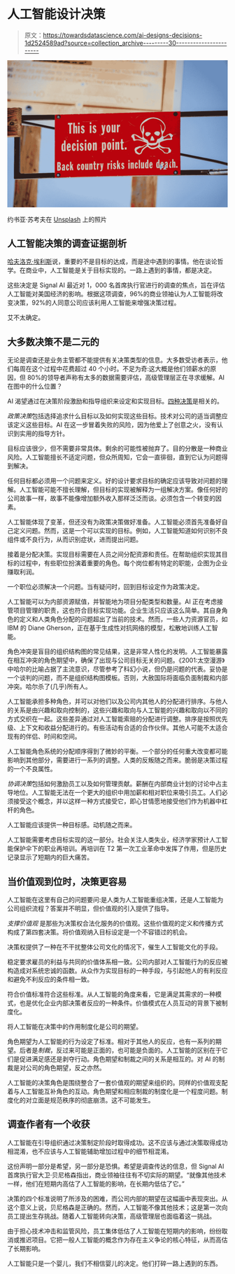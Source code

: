 # 人工智能设计决策

> 原文：<https://towardsdatascience.com/ai-designs-decisions-1d2524589ad?source=collection_archive---------30----------------------->

![](img/c3837fab831820e41b8f79ba9942f0c8.png)

约书亚·苏考夫在 [Unsplash](https://unsplash.com?utm_source=medium&utm_medium=referral) 上的照片

## 人工智能决策的调查证据剖析

[哈夫洛克·埃利斯](https://www.britannica.com/biography/Havelock-Ellis)说，重要的不是目标的达成，而是途中遇到的事情。他在谈论哲学。在商业中，人工智能是关于目标实现的。一路上遇到的事情，都是决定。

这些决定是 Signal AI 最近对 1，000 名首席执行官进行的调查的焦点，旨在评估人工智能对美国经济的影响。根据这项调查，96%的商业领袖认为人工智能将改变决策，92%的人同意公司应该利用人工智能来增强决策过程。

艾不太确定。

## 大多数决策不是二元的

无论是调查还是业务主管都不能提供有关决策类型的信息。大多数受访者表示，他们每周在这个过程中花费超过 40 个小时。不足为奇:这大概是他们领薪水的原因，但 80%的领导者声称有太多的数据需要评估，高级管理层正在寻求缓解。AI 在图中的什么位置？

AI 渴望通过在决策阶段激励和指导组织来设定和实现目标。[四种决策](https://faculty.babson.edu/krollag/org_site/encyclop/parsons.html)是相关的。

*政策决策*包括选择追求什么目标以及如何实现这些目标。技术对公司的适当调整应该定义这些目标。AI 在这一步冒着失败的风险，因为他爱上了创意之火，没有认识到实用的指导方针。

目标应该很少，但不需要非常具体。剩余的可能性被抛弃了。目的分散是一种商业风险。人工智能擅长不适定问题，但众所周知，它会一直徘徊，直到它认为问题得到解决。

任何目标都必须用一个问题来定义。好的设计要求目标的确定应该导致对问题的理解。人工智能可能不擅长理解，但目标的实现被解释为一组解决方案。像任何好的公司故事一样，故事不能像增加额外收入那样泛泛而谈。必须包含一个转变的因素。

人工智能体现了变革，但还没有为政策决策做好准备。人工智能必须首先准备好自己定义问题。然而，这是一个可以实现的目标。例如，人工智能知道如何识别不良组件或不良行为，从而识别症状，进而提出问题。

接着是分配决策。实现目标需要在人员之间分配资源和责任。在帮助组织实现其目标的过程中，有些职位扮演着重要的角色。每个岗位都有特定的职能，企图为企业赚取利润。

一个职位必须解决一个问题。当有疑问时，回到目标设定作为政策决定。

人工智能可以为内部资源赋值，并智能地为项目分配类型和数量。AI 正在考虑接管项目管理的职责，这也符合目标实现功能。企业生活只应该这么简单。其自身角色的定义和人类角色分配的问题超出了当前的技术。然而，一些人力资源官员，如 IBM 的 Diane Gherson，正在基于生成性对抗网络的模型，松散地训练人工智能。

角色冲突是盲目的组织结构图的常见结果，这是非常人性化的发明。人工智能暴露在相互冲突的角色期望中，确保了出现与公司目标无关的问题。《2001:太空漫游》中哈尔的比喻占据了主流意识，尽管参考了科幻小说，但仍是问题的代表。妥协是一个谈判的问题，而不是组织结构图模板。否则，大赦国际将面临负面制裁和内部冲突。哈尔杀了(几乎)所有人。

人工智能承担多种角色，并可以对他们以及公司内其他人的分配进行排序。与他人的关系是由兴趣和取向控制的，这些兴趣和取向与人工智能的兴趣和取向以不同的方式交织在一起。这些差异通过对人工智能索赔的分配进行调整。排序是按照优先级、上下文和收益分配进行的。有些活动有合适的合作伙伴。其他人可能不太适合现有的伴侣、时间和空间。

人工智能角色系统的分配顺序得到了微妙的平衡。一个部分的任何重大改变都可能影响到其他部分，需要进行一系列的调整。人类的反叛随之而来。脆弱是决策过程的一个不良属性。

*协调决策*包括如何激励员工以及如何管理贡献。薪酬在内部商业计划的讨论中占主导地位。人工智能无法在一个更大的组织中用加薪和相对职位来吸引员工。人们必须接受这个概念，并以这样一种方式接受它，即心甘情愿地接受他们作为机器中杠杆的角色。

人工智能应该提供一种目标感。动机随之而来。

人工智能需要考虑目标实现的这一部分。社会关注人类失业，经济学家预计人工智能保护伞下的职业再培训。再培训在 T2 第一次工业革命中发挥了作用，但是历史记录显示了短期内的巨大痛苦。

## 当价值观到位时，决策更容易

人工智能在这里有自己的问题要问:是人类为人工智能重组决策，还是人工智能为公司组织流程？答案并不明显，但价值观的引入提供了指导。

*支撑价值观* 是那些为决策权合法化服务的价值观。这些价值观的定义和传播方式构成了第四套决策。将价值观纳入目标设定是一个不容错过的机会。

决策权提供了一种在不干扰整体公司文化的情况下，催生人工智能文化的手段。

稳定要求雇员的利益与共同的价值体系相一致。公司内部对人工智能行为的反应被构造成对系统忠诚的函数。从众作为实现目标的一种手段，与引起他人的有利反应和避免不利反应的条件相一致。

符合价值标准符合这些标准。从人工智能的角度来看，它是满足其需求的一种模式，也是优化企业内部决策者反应的一种条件。价值模式在人员互动的背景下被制度化。

将人工智能在决策中的作用制度化是公司的期望。

角色期望为人工智能的行为设定了标准。相对于其他人的反应，也有一系列的期望。后者是*制裁*，反过来可能是正面的，也可能是负面的。人工智能的区别在于它们是促进满足感还是剥夺行动。角色期望和制裁之间的关系是相互的。对 AI 的制裁是对公司的角色期望，反之亦然。

人工智能的决策角色是围绕整合了一套价值观的期望来组织的。同样的价值观支配着与人工智能互补角色的互动。角色期望和相应制裁的制度化是一个程度问题。制度化的对立面是规范秩序的彻底崩溃。这不可能发生。

## 调查作者有一个收获

人工智能在引导组织通过决策制定阶段时取得成功。这不应该与通过决策取得成功相混淆，也不应该与人工智能辅助增加过程中的细节相混淆。

这份声明一部分是希望，另一部分是恐惧。希望是调查传达的信息，但 Signal AI 首席执行官大卫·贝尼格森指出，商业领袖往往有不切实际的期望。“就像其他技术一样，他们在短期内高估了人工智能的影响，在长期内低估了它。”

决策的四个标准说明了所涉及的困难，而公司内部的期望在这幅画中表现突出。从这个意义上说，贝尼格森是正确的。然而，人工智能不像其他技术；这是第一次向员工提出生存挑战。随着人工智能转向决策，高级管理层也面临着这一挑战。

由于担心技术冲击和监管风险，员工集体低估了人工智能在短期内的影响，纷纷取消或推迟项目。它把一般人工智能的概念作为存在主义争论的核心特征，从而高估了长期影响。

人工智能只是一个婴儿，我们不相信婴儿的决定。他们打碎一路上遇到的东西。